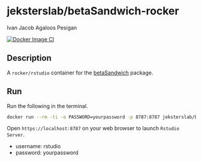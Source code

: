 jeksterslab/betaSandwich-rocker
==========================
Ivan Jacob Agaloos Pesigan

<!-- badges: start -->
[![Docker Image CI](https://github.com/jeksterslab/docker-betaSandwich-rocker/actions/workflows/docker.yaml/badge.svg)](https://github.com/jeksterslab/docker-betaSandwich-rocker/actions/workflows/docker.yaml)
<!-- badges: end -->

## Description

A `rocker/rstudio` container for the [betaSandwich](https://github.com/jeksterslab/betaSandwich) package.

## Run

Run the following in the terminal.

```bash
docker run --rm -ti -e PASSWORD=yourpassword -p 8787:8787 jeksterslab/betaSandwich-rocker
```

Open `https://localhost:8787` on your web browser to launch `Rstudio Server`.

- username: rstudio
- password: yourpassword
